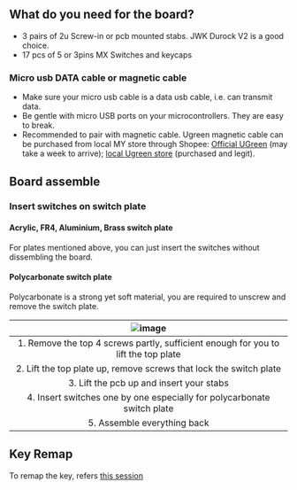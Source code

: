 ## What do you need for the board?
- 3 pairs of 2u Screw-in or pcb mounted stabs. JWK Durock V2 is a good choice. 
- 17 pcs of 5 or 3pins MX Switches and keycaps

### Micro usb DATA cable or magnetic cable
- Make sure your micro usb cable is a data usb cable, i.e. can transmit data. 
- Be gentle with micro USB ports on your microcontrollers. They are easy to break. 
- Recommended to pair with magnetic cable. Ugreen magnetic cable can be purchased from local MY store through Shopee: [Official UGreen](https://shopee.com.my/UGREEN-3A-Magnetic-Micro-USB-Cable-(100cm)-i.64923440.1619064012?sp_atk=90a0daf5-02a6-424b-93f6-f23fec3c7efe) (may take a week to arrive); [local Ugreen store](https://shopee.com.my/%F0%9F%87%B2%F0%9F%87%BE-UGREEN-Magnetic-Micro-USB-Cable-Fast-Charging-1-Meter-Nylon-Braided-Data-Magnet-USB-Cable-%F0%9F%87%B2%F0%9F%87%BE-i.24857778.9586773643?sp_atk=d176ec5a-5417-4007-ab65-a17f9fa2b2ad) (purchased and legit). 

## Board assemble
### Insert switches on switch plate
#### Acrylic, FR4, Aluminium, Brass switch plate  
For plates mentioned above, you can just insert the switches without dissembling the board. 

#### Polycarbonate switch plate
Polycarbonate is a strong yet soft material, you are required to unscrew and remove the switch plate. 

|![image](https://user-images.githubusercontent.com/79617315/151119140-9bac9489-718c-4ebc-b959-8f798a0d61c2.png)|
|:--:|
|1. Remove the top 4 screws partly, sufficient enough for you to lift the top plate|
|2. Lift the top plate up, remove screws that lock the switch plate|
|3. Lift the pcb up and insert your stabs|
|4. Insert switches one by one especially for polycarbonate switch plate|
|5. Assemble everything back|


## Key Remap

To remap the key, refers [this session](https://github.com/superxc3/xcmkb/blob/main/list%20of%20guide/key%20remap.md#key-remap)
